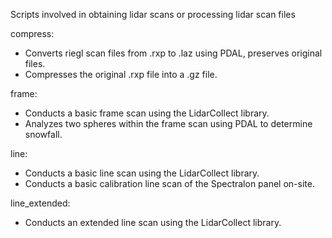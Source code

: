 Scripts involved in obtaining lidar scans or processing lidar scan files

compress:
  - Converts riegl scan files from .rxp to .laz using PDAL, preserves original files.
  - Compresses the original .rxp file into a .gz file.

frame:
  - Conducts a basic frame scan using the LidarCollect library.
  - Analyzes two spheres within the frame scan using PDAL to determine snowfall.

line:
  - Conducts a basic line scan using the LidarCollect library.
  - Conducts a basic calibration line scan of the Spectralon panel on-site.

line_extended:
  - Conducts an extended line scan using the LidarCollect library.
